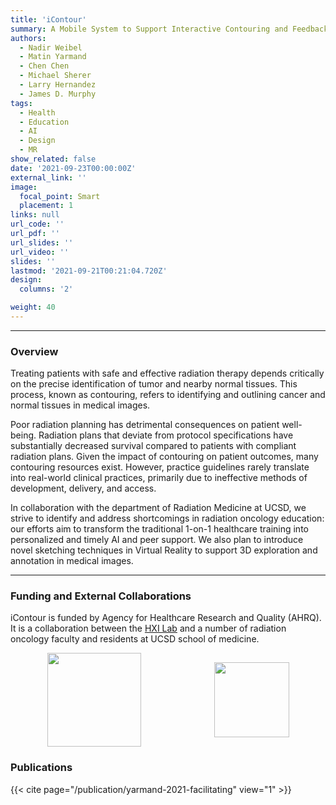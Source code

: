 ```yaml
---
title: 'iContour'
summary: A Mobile System to Support Interactive Contouring and Feedback in Radiation Oncology Training
authors: 
  - Nadir Weibel
  - Matin Yarmand
  - Chen Chen
  - Michael Sherer
  - Larry Hernandez
  - James D. Murphy
tags:
  - Health
  - Education
  - AI
  - Design
  - MR
show_related: false
date: '2021-09-23T00:00:00Z'
external_link: ''
image:
  focal_point: Smart
  placement: 1
links: null
url_code: ''
url_pdf: ''
url_slides: ''
url_video: ''
slides: ''
lastmod: '2021-09-21T00:21:04.720Z'
design:
  columns: '2'

weight: 40
---
```

 
------
### Overview
Treating patients with safe and effective radiation therapy depends critically on the precise identification of tumor and nearby normal tissues. This process, known as contouring, refers to identifying and outlining cancer and normal tissues in medical images.

Poor radiation planning has detrimental consequences on patient well-being. Radiation plans that deviate from protocol specifications have substantially decreased survival compared to patients with compliant radiation plans. Given the impact of contouring on patient outcomes, many contouring resources exist. However, practice guidelines rarely translate into real-world clinical practices, primarily due to ineffective methods of development, delivery, and access.

In collaboration with the department of Radiation Medicine at UCSD, we strive to identify and address shortcomings in radiation oncology education: our efforts aim to transform the traditional 1-on-1 healthcare training into personalized and timely AI and peer support. We also plan to introduce novel sketching techniques in Virtual Reality to support 3D exploration and annotation in medical images. 

------

### Funding and External Collaborations

iContour is funded by Agency for Healthcare Research and Quality (AHRQ). It is a collaboration between the [HXI Lab](https://hxi.ucsd.edu) and a number of radiation oncology faculty and residents at UCSD school of medicine.

<div style="display: flex; justify-content:space-around; align-items: center;">
<img src="/images/ucsd_som.jpg" style="height: 150px;"> 
<img src="/images/ahrq-logo.png" style="height: 120px;">
</div>

### Publications

{{< cite page="/publication/yarmand-2021-facilitating" view="1" >}}

